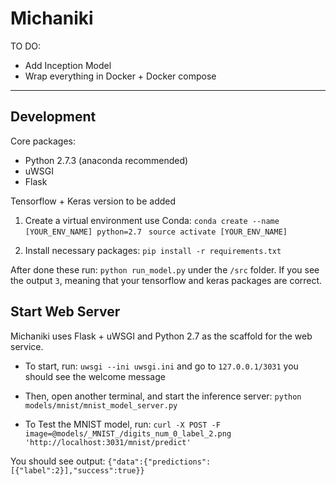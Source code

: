 # Michaniki

TO DO:
* Add Inception Model
* Wrap everything in Docker + Docker compose

---
## Development
Core packages:
* Python 2.7.3 (anaconda recommended)
* uWSGI
* Flask

Tensorflow + Keras version to be added

1. Create a virtual environment use Conda:
``` conda create --name [YOUR_ENV_NAME] python=2.7 ```
``` source activate [YOUR_ENV_NAME]```

2. Install necessary packages:
```pip install -r requirements.txt```

After done these run: ```python run_model.py``` under the `/src` folder. If you see the output `3`, meaning that your tensorflow and keras packages are correct.

## Start Web Server

Michaniki uses Flask + uWSGI and Python 2.7 as the scaffold for the web service.

* To start, run:
```uwsgi --ini uwsgi.ini```
and go to `127.0.0.1/3031` you should see the welcome message

* Then, open another terminal, and start the inference server:
```python models/mnist/mnist_model_server.py ```

* To Test the MNIST model, run:
```curl -X POST -F image=@models/_MNIST_/digits_num_0_label_2.png 'http://localhost:3031/mnist/predict'```

You should see output:
```{"data":{"predictions":[{"label":2}],"success":true}}```
